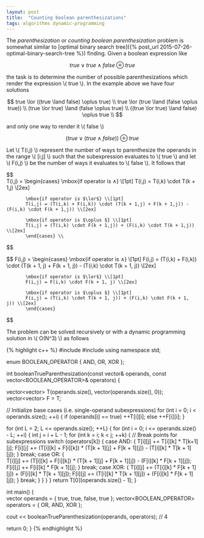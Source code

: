 ```yaml
---
layout: post
title:  "Counting boolean parenthesizations"
tags: algorithms dynamic-programming
---
```


The *parenthesization* or *counting boolean parenthesization* problem is somewhat similar to [optimal binary search tree]({% post_url 2015-07-26-optimal-binary-search-tree %}) finding. Given a boolean expression like

$$ true \lor true \land false \oplus true $$

the task is to determine the number of possible parenthesizations which render the expression \\( true \\). In the example above we have four solutions

$$ 
  true \lor ((true \land false) \oplus true) \\
  true \lor (true \land (false \oplus true)) \\
  (true \lor true) \land (false \oplus true) \\
  ((true \lor true) \land false) \oplus true \\
$$

and only one way to render it \\( false \\)

$$ (true \lor (true \land false)) \oplus true $$

Let \\( T(i,j) \\) represent the number of ways to parenthesize the operands in the range \\( [i;j] \\) such that the subexpression evaluates to \\( true \\) and let \\( F(i,j) \\) be the number of ways it evaluates to \\( false \\). It follows that

$$  
  T(i,j) = \begin{cases}
           \mbox{if operator is $\land$} \\[1pt]
           T(i,j) = T(i,k) \cdot T(k + 1,j) \\[2ex]

           \mbox{if operator is $\lor$} \\[1pt]
           T(i,j) = (T(i,k) + F(i,k)) \cdot (T(k + 1,j) + F(k + 1,j)) - (F(i,k) \cdot F(k + 1,j)) \\[2ex]

           \mbox{if operator is $\oplus $} \\[1pt]
           T(i,j) = (T(i,k) \cdot F(k + 1,j)) + (F(i,k) \cdot T(k + 1,j)) \\[2ex]
           \end{cases} \\
$$


$$
  F(i,j) = \begin{cases}
           \mbox{if operator is $\land$} \\[1pt]
           F(i,j) = (T(i,k) + F(i,k)) \cdot (T(k + 1, j) + F(k + 1, j)) - (T(i,k) \cdot T(k + 1, j)) \\[2ex]

           \mbox{if operator is $\lor$} \\[1pt]
           F(i,j) = F(i,k) \cdot F(k + 1, j) \\[2ex]

           \mbox{if operator is $\oplus $} \\[1pt]
           F(i,j) = (T(i,k) \cdot T(k + 1, j)) + (F(i,k) \cdot F(k + 1, j)) \\[2ex]
           \end{cases}
$$

The problem can be solved recursively or with a dynamic programming solution in \\( O(N^3) \\) as follows

{% highlight c++ %}
#include<iostream>
#include<vector>
using namespace std;

enum BOOLEAN_OPERATOR { AND, OR, XOR };

int booleanTrueParenthesization(const vector<bool>& operands, 
                                const vector<BOOLEAN_OPERATOR>& operators) {

  vector<vector<int>> T(operands.size(), vector<int>(operands.size(), 0));
  vector<vector<int>> F = T;

  // Initialize base cases (i.e. single-operand subexpressions)
  for (int i = 0; i < operands.size(); ++i) {
    if (operands[i] == true)
      ++T[i][i];
    else
      ++F[i][i];
  }

  for (int L = 2; L <= operands.size(); ++L) {
    for (int i = 0; i <= operands.size() - L; ++i) {
      int j = i + L - 1;
      for (int k = i; k < j; ++k) { // Break points for subexpressions
        switch (operators[k]) {
          case AND: {
            T[i][j] += T[i][k] * T[k+1][j];
            F[i][j] += (T[i][k] + F[i][k]) * (T[k + 1][j] + F[k + 1][j]) 
                       - (T[i][k] * T[k + 1][j]);
          } break;
          case OR: {            
            T[i][j] += (T[i][k] + F[i][k]) * (T[k + 1][j] + F[k + 1][j]) 
                       - (F[i][k] * F[k + 1][j]);
            F[i][j] += F[i][k] * F[k + 1][j];
          } break;
          case XOR: {
            T[i][j] += (T[i][k] * F[k + 1][j]) + (F[i][k] * T[k + 1][j]);
            F[i][j] += (T[i][k] * T[k + 1][j]) + (F[i][k] * F[k + 1][j]);
          } break;
        }
      }
    }
  }
  return T[0][operands.size() - 1];
}

int main() {  
  vector<bool> operands = { true, true, false, true };
  vector<BOOLEAN_OPERATOR> operators = { OR, AND, XOR };
  
  cout << booleanTrueParenthesization(operands, operators); // 4

  return 0;
}
{% endhighlight %}
